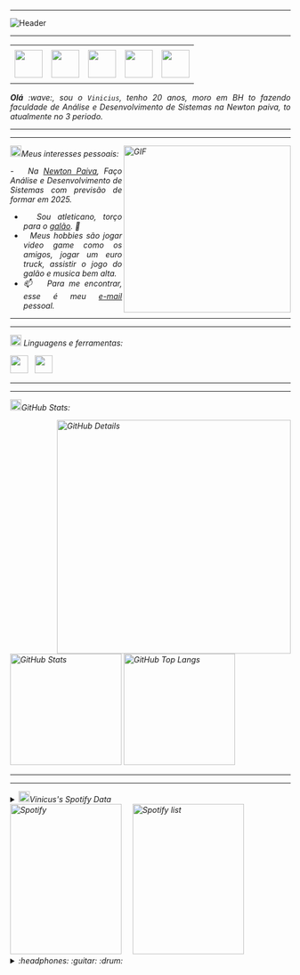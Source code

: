 -----

<div>
<img align="center" alt="Header" src="https://github.com/viniciusalexandre2/viniciusalexandre/blob/main/img/headertech.jpg?raw=true"/>
</div>

-----

<div align="center">
<table>
<tr>
 <td align="center" colspan="11"></td>
</tr> 
<tr>
<td><a href="https://github.com/viniciusalexandre2" target="_blank"><img src="https://github.com/viniciusalexandre2/viniciusalexandre/blob/main/img/github5.png?raw=true" width="50px" height="50px"/></a>
</td>
<td><a href="mailto:vinicius141103a@gmail.com" target="_blank"><img src="https://github.com/viniciusalexandre2/viniciusalexandre/blob/main/img/gmail2.png?raw=true" width="50px" height="50px"/></a>
</td>
<td><a href="https://wa.me/5531983913314" target="_blank"><img src="https://github.com/viniciusalexandre2/viniciusalexandre/blob/main/img/wpp2.png?raw=true" width="50px" height="50px"/></a>
</td>
 <td><a href="https://www.instagram.com/vinicius_9a/" target="_blank"><img src="https://github.com/viniciusalexandre2/viniciusalexandre/blob/main/img/insta2.png?raw=true" width="50px" height="50px"/></a>
</td>
<td><a href="https://www.linkedin.com/in/vinícius-alexandre-142174232/" target="_blank"><img src="https://github.com/viniciusalexandre2/viniciusalexandre/blob/main/img/linkedin2.png?raw=true" width="50px" height="50px"/></a>
</td>
</td>
</td>
</tr>
<tr>
 <td align="center" colspan="11"></td>
</tr> 
</table>

</div>
<div align="justify">
<i><b>Olá</b> :wave:, sou o <code>Vinicius</code>, tenho 20 anos, moro em BH to fazendo faculdade de Análise e Desenvolvimento de Sistemas  na Newton paiva, to atualmente no 3 periodo.<br />
</div>

-----

-----

<div>
<div>
<img align="right" alt="GIF" src="https://github.com/viniciusalexandre2/viniciusalexandre/blob/main/img/dev.gif?raw=true" width="300px" height="300px"/>
</div>

<img height="20" alt="GIF" src="https://github.com/viniciusalexandre2/viniciusalexandre/blob/main/img/soulgem.gif?raw=true"/>Meus interesses pessoais:

<div align="justify">
<p> 
-  &nbsp; Na <a href="https://newtonpaiva.br/">Newton Paiva</a>, Faço Análise e Desenvolvimento de Sistemas com previsão de formar em 2025.<br />

- &nbsp; Sou atleticano, torço para o <a href="https://www.arenamrv.com.br/" target="_blank">galão</a>. :rooster:<br />
- &nbsp; Meus hobbies são jogar video game como os amigos, jogar um euro truck, assistir o jogo do galão e musica bem alta.<br />
- :mailbox: &nbsp; Para me encontrar, esse é meu <a href="mailto:vinicius141103a@gmail.com" target="_blank">e-mail</a> pessoal.<br />

</p>
</div>
</div>

-----

-----

<div>

<img height="20" alt="GIF" src="https://github.com/viniciusalexandre2/viniciusalexandre/blob/main/img/skills.gif?raw=true"/>&nbsp;Linguagens e ferramentas:

<code><a href="https://www.java.com/pt-BR/" target="_blank"><img width="32" height="32" src="https://github.com/viniciusalexandre2/viniciusalexandre/blob/main/img/java.png?raw=true"/></a></code>
&nbsp; 
<code><a href="https://www.jetbrains.com/idea/" target="_blank"><img width="32" height="32" src="https://github.comviniciusalexandre2/viniciusalexandre/blob/main/img/IntelliJ.png?raw=true"/></a></code>
&nbsp;

-----

-----

<img height="20" alt="GIF" src="https://github.com/viniciusalexandre2/viniciusalexandre/blob/main/img/graphic.gif?raw=true"/>GitHub Stats:

<div>
<img align="right" alt="GitHub Details" width="420px" src="http://github-profile-summary-cards.vercel.app/api/cards/profile-details?username=viniciusalexandre2&theme=github_dark"/>
<!--- <img alt="GitHub Commits" width="200px" src="http://github-profile-summary-cards.vercel.app/api/cards/productive-time?username=viniciusalexandre2&theme=github_dark"/> -->
<img alt="GitHub Stats" width="200px" src="http://github-profile-summary-cards.vercel.app/api/cards/stats?username=viniciusalexandre2&theme=github_dark"/>
<img alt="GitHub Top Langs" width="200px" src="http://github-profile-summary-cards.vercel.app/api/cards/repos-per-language?username=viniciusalexandre2&theme=github_dark"/>
</div>

-----

-----

<div>
<div>
<details>
<summary><img height="20" alt="GIF" src="https://github.com/viniciusalexandre2/viniciusalexandre/blob/main/img/spotify.gif?raw=true"/>Vinicus's Spotify Data</summary>
<img src="https://data-card-for-spotify.herokuapp.com/api/card?user_id=22tb7vxju5xjv456mi47u3tdi" alt="Data Card for Spotify">
</details>
</div>
<div>

<div>
<img alt="Spotify" width="200px" height="270px" src="https://spotify-github-profile.vercel.app/api/view?uid=22tb7vxju5xjv456mi47u3tdi&cover_image=true&theme=default"/> &nbsp; &nbsp; 
<img alt="Spotify list" width="200px" height="270px" src="https://spotify-recently-played-readme.vercel.app/api?user=22tb7vxju5xjv456mi47u3tdi&count=10"/>
</div>
<div>
<details>
<summary>:headphones: :guitar: :drum:</summary>
-----
<img alt="Profile visitors" src="https://komarev.com/ghpvc/?username=viniciusalexandre2"/>
